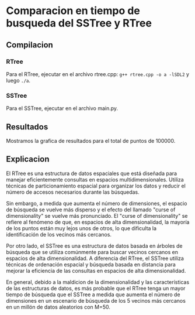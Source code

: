 # Comparacion en tiempo de busqueda del SSTree y RTree

## Compilacion
### RTree 
Para el RTree, ejecutar en el archivo rtree.cpp: `g++ rtree.cpp -o a -lSDL2` y luego `./a`.
### SSTree
Para el SSTree, ejecutar en el archivo main.py.

## Resultados

Mostramos la grafica de resultados para el total de puntos de 100000.




## Explicacion
El RTree es una estructura de datos espaciales que está diseñada para manejar eficientemente consultas en espacios multidimensionales. Utiliza técnicas de particionamiento espacial para organizar los datos y reducir el número de accesos necesarios durante las búsquedas.

Sin embargo, a medida que aumenta el número de dimensiones, el espacio de búsqueda se vuelve más disperso y el efecto del llamado "curse of dimensionality" se vuelve más pronunciado. El "curse of dimensionality" se refiere al fenómeno de que, en espacios de alta dimensionalidad, la mayoría de los puntos están muy lejos unos de otros, lo que dificulta la identificación de los vecinos más cercanos.

Por otro lado, el SSTree es una estructura de datos basada en árboles de búsqueda que se utiliza comúnmente para buscar vecinos cercanos en espacios de alta dimensionalidad. A diferencia del RTree, el SSTree utiliza técnicas de ordenación espacial y búsqueda basada en distancia para mejorar la eficiencia de las consultas en espacios de alta dimensionalidad.

En general, debido a la maldicion de la dimensionalidad y las características de las estructuras de datos, es más probable que el RTree tenga un mayor tiempo de búsqueda que el SSTree a medida que aumenta el número de dimensiones en un escenario de búsqueda de los 5 vecinos más cercanos en un millón de datos aleatorios con M=50.
